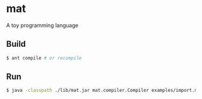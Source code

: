 # mat

A toy programming language

## Build

```sh
$ ant compile # or recompile
```

## Run

```sh
$ java -classpath ./lib/mat.jar mat.compiler.Compiler examples/import.mat
```

